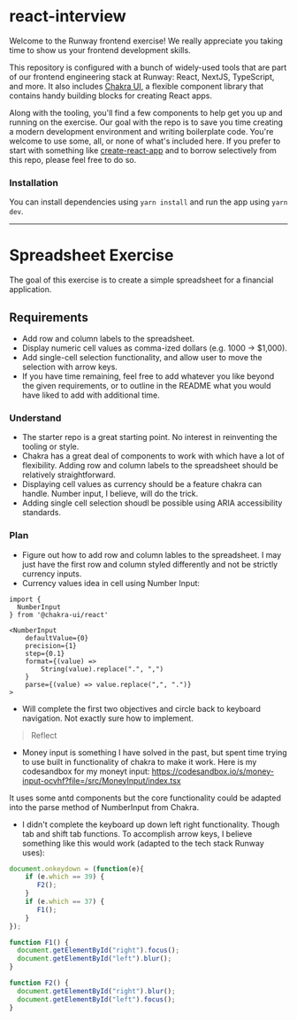 # react-interview

Welcome to the Runway frontend exercise! We really appreciate you taking time to show us your
frontend development skills.

This repository is configured with a bunch of widely-used tools that are part of our
frontend engineering stack at Runway: React, NextJS, TypeScript, and more. It also includes
[Chakra UI](https://chakra-ui.com/docs/getting-started), a flexible component library that contains
handy building blocks for creating React apps.

Along with the tooling, you'll find a few components to help get you up and running on the
exercise. Our goal with the repo is to save you time creating a modern development
environment and writing boilerplate code. You're welcome to use some,
all, or none of what's included here. If you prefer to start with something like
[create-react-app](https://github.com/facebook/create-react-app) and to
borrow selectively from this repo, please feel free to do so.

### Installation

You can install dependencies using `yarn install` and run the app using `yarn dev`.

-------
# Spreadsheet Exercise

The goal of this exercise is to create a simple spreadsheet for a financial application.

## Requirements
- Add row and column labels to the spreadsheet.
- Display numeric cell values as comma-ized dollars (e.g. 1000 → $1,000).
- Add single-cell selection functionality, and allow user to move the selection with arrow keys.
- If you have time remaining, feel free to add whatever you like beyond the given requirements, or to outline in the README what you would have liked to add with additional time.


### Understand
- The starter repo is a great starting point. No interest in reinventing the tooling or style.
- Chakra has a great deal of components to work with which have a lot of flexibility. Adding row and
column labels to the spreadsheet should be relatively straightforward.
- Displaying cell values as currency should be a feature chakra can handle. Number input, I believe,
will do the trick.
- Adding single cell selection shoudl be possible using ARIA accessibility standards.




### Plan
- Figure out how to add row and column lables to the spreadsheet. I may just have the first
row and column styled differently and not be strictly currency inputs.
- Currency values idea in cell using Number Input:
```tsx
import {
  NumberInput
} from '@chakra-ui/react'

<NumberInput
	defaultValue={0}
	precision={1}
	step={0.1}
	format={(value) =>
		String(value).replace(".", ",")
	}
	parse={(value) => value.replace(",", ".")}
>
```
- Will complete the first two objectives and circle back to keyboard navigation. 
Not exactly sure how to implement. 



> Reflect
- Money input is something I have solved in the past, but spent time trying to use built in
functionality of chakra to make it work. Here is my codesandbox for my moneyt input:
https://codesandbox.io/s/money-input-ocvhf?file=/src/MoneyInput/index.tsx

It uses some antd components but the core functionality could be adapted into the parse method
of NumberInput from Chakra.

- I didn't complete the keyboard up down left right functionality. Though tab and shift tab functions.
To accomplish arrow keys, I believe something like this would work  (adapted to the tech stack Runway uses):

```js
document.onkeydown = (function(e){
    if (e.which == 39) { 
       F2();
    }
    if (e.which == 37) { 
       F1();
    }
});

function F1() {
  document.getElementById("right").focus();
  document.getElementById("left").blur();
}

function F2() {
  document.getElementById("right").blur();  
  document.getElementById("left").focus();
}
```